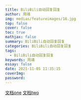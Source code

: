 ```yaml
---
title: BiliBili自动回复回复
author: 周靖
img: medias/featureimages/18.jpg
top: false
cover: false
toc: true
mathjax: false
summary: BiliBili自动回复回复
categories: BiliBili自动回复回复
tags:
  - BiliBili自动回复回复
keywords: 周靖
essay: false
date: 2021-11-05 11:35:15
coverImg:
password:
---
```


[文档one](https://www.cnblogs.com/fnng/p/5854875.html)
[文档two](https://www.jianshu.com/p/5e64bb70abb8)

